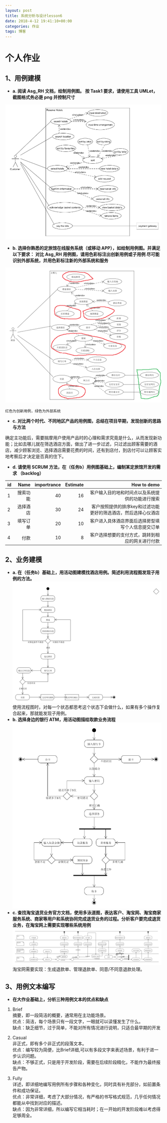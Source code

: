 ```yaml
---
layout: post
title: 系统分析与设计lesson6
date: 2018-4-12 19:41:10+00:00
categories: 作业
tags: 博客
---
```


# 个人作业

## 1、用例建模  
 - **a. 阅读 Asg_RH 文档，绘制用例图。 按 Task1 要求，请使用工具 UMLet，截图格式务必是 png 并控制尺寸**

 ![Alt text](https://raw.githubusercontent.com/CWmaxwell/test_git2/master/picture/hw3/pic1.png)

 - **b. 选择你熟悉的定旅馆在线服务系统（或移动 APP），如绘制用例图。并满足以下要求：  对比 Asg_RH 用例图，请用色彩标注出创新用例或子用例  尽可能识别外部系统，并用色彩标注新的外部系统和服务**

 ![Alt text](https://raw.githubusercontent.com/CWmaxwell/test_git2/master/picture/hw3/pic3.png)

    红色为创新用例，绿色为外部系统
 - **c. 对比两个时代、不同地区产品的用例图，总结在项目早期，发现创新的思路与方法**  

确定主功能后，需要揣摩用户使用产品时的心理和需求究竟是什么，从而发现新功能；比如去哪儿就在筛选酒店方面，做出了进一步过滤，只过滤出顾客需要的酒店，减少顾客浏览、选择酒店需要花费的时间，还有到店付，到店付可以让顾客实地考察后才决定是否真的住下。
 - **d. 请使用 SCRUM 方法，在（任务b）用例图基础上，编制某定旅馆开发的需求 （backlog）**

|id      |Name        |importrance |Estimate    |How to demo  |
| ------ |---------:  |---------:  |--------:   |---------:   |
|1       |搜索功能     |   40       |16          |客户输入目的地和时间点以及系统提供的功能进行搜索
|2       |选择酒店     |   30       |24          |客户按照提供的排序key和过滤功能更好的筛选酒店，然后选择心仪酒店
|3       |填写订单     |   20       |10          |客户进入具体酒店界面后选择房型填写个人信息提交订单
|4       |付款         |   10       |8           |客户选择想要的支付方式，跳转到相应的网关进行付款

## 2、业务建模
 - **a. 在（任务b）基础上，用活动图建模找酒店用例。简述利用流程图发现子用例的方法。**
![Alt text](https://raw.githubusercontent.com/CWmaxwell/test_git2/master/picture/hw3/pic4.png)
使用流程图时，对每一个状态都思考这个状态下会做什么，如果有多个操作复合起来，那就能发现子用例。
 - **b. 选择身边的银行 ATM，用活动图描绘取款业务流程**
 ![Alt text](https://raw.githubusercontent.com/CWmaxwell/test_git2/master/picture/hw3/pic5.png)
 - **c. 查找淘宝退货业务官方文档，使用多泳道图，表达客户、淘宝网、淘宝商家服务系统、商家等用户和系统协同完成退货业务的过程。分析客户要完成退货业务，在淘宝网上需要实现哪些系统用例**
 ![Alt text](https://raw.githubusercontent.com/CWmaxwell/test_git2/master/picture/hw3/pic6.png)
淘宝网需要实现：生成退款单、管理退款单、同意/不同意退款处理。
## 3、用例文本编写
 - **在大作业基础上，分析三种用例文本的优点和缺点**

1. Brief  
摘要，即一段简洁的概要，通常用在主功能场景。  
优点：简洁，每个场景只有一段文字，一眼就可以读懂发生了什么。  
缺点：缺乏细节，过于简单，不能对所有情况进行说明，只适合最早期的开发

2. Casual  
非正式，即有多个非正式的段落文本。  
优点：编写较为简便，比Brief详细,可以有多段文字来表述场景，有利于进一步认识问题。   
缺点：不够正式，只是用于开发阶段，需要在后续阶段精化，不能作为最终报告产物。

3. Fully  
详述，即详细地编写用例所有步骤和各种变化，同时具有补充部分，如前置条件和成功保证。  
优点：非常详细，考虑了大部分情况，有严格的书写格式规范，几乎任何情况都能从中找到对应的描述。  
缺点：因为非常详细，所以编写它相当耗时；在一开始的开发阶段难以考虑得足够周全。